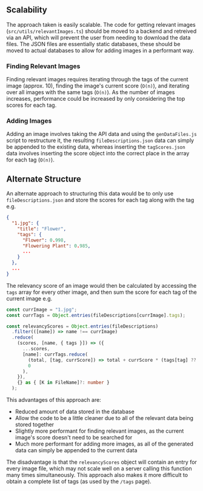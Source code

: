 ## Scalability

The approach taken is easily scalable.
The code for getting relevant images (`src/utils/relevantImages.ts`) should be moved to a backend and retreived via an API, which will prevent the user from needing to download the data files. The JSON files are essentially static databases, these should be moved to actual databases to allow for adding images in a performant way.

### Finding Relevant Images

Finding relevant images requires iterating through the tags of the current image (approx. 10), finding the image's current score (`O(n)`), and iterating over all images with the same tags (`O(n)`). As the number of images increases, performance could be increased by only considering the top scores for each tag.

### Adding Images

Adding an image involves taking the API data and using the `genDataFiles.js` script to restructure it, the resulting `fileDescriptions.json` data can simply be appended to the existing data, whereas inserting the `tagScores.json` data involves inserting the score object into the correct place in the array for each tag (`O(n)`).

## Alternate Structure

An alternate approach to structuring this data would be to only use `fileDescriptions.json` and store the scores for each tag along with the tag e.g.

```json
{
  "1.jpg": {
    "title": "Flower",
    "tags": {
      "Flower": 0.998,
      "Flowering Plant": 0.985,
      ...
    }
  },
  ...
}
```

The relevancy score of an image would then be calculated by accessing the `tags` array for every other image, and then sum the score for each tag of the current image e.g.

```ts
const currImage = "1.jpg";
const currTags = Object.entries(fileDescriptions[currImage].tags);

const relevancyScores = Object.entries(fileDescriptions)
  .filter(([name]) => name !== currImage)
  .reduce(
    (scores, [name, { tags }]) => ({
      ...scores,
      [name]: currTags.reduce(
        (total, [tag, currScore]) => total + currScore * (tags[tag] ?? 0),
        0
      ),
    }),
    {} as { [K in FileName]?: number }
  );
```

This advantages of this approach are:

- Reduced amount of data stored in the database
- Allow the code to be a little cleaner due to all of the relevant data being stored together
- Slightly more performant for finding relevant images, as the current image's score doesn't need to be searched for
- Much more performant for adding more images, as all of the generated data can simply be appended to the current data

The disadvantage is that the `relevancyScores` object will contain an entry for every image file, which may not scale well on a server calling this function many times simultaneously. This approach also makes it more difficult to obtain a complete list of tags (as used by the `/tags` page).
